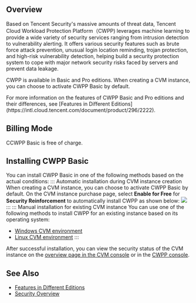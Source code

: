 ## Overview
Based on Tencent Security's massive amounts of threat data, Tencent Cloud Workload Protection Platform（CWPP) leverages machine learning to provide a wide variety of security services ranging from intrusion detection to vulnerability alerting. It offers various security features such as brute force attack prevention, unusual login location reminding, trojan protection, and high-risk vulnerability detection, helping build a security protection system to cope with major network security risks faced by servers and prevent data leakage.

CWPP is available in Basic and Pro editions. When creating a CVM instance, you can choose to activate CWPP Basic by default.


<dx-alert infotype="explain" title="">
For more information on the features of CWPP Basic and Pro editions and their differences, see [Features in Different Editions](https://intl.cloud.tencent.com/document/product/296/2222).
</dx-alert>



## Billing Mode
CCWPP Basic is free of charge. 


## Installing CWPP Basic
You can install CWPP Basic in one of the following methods based on the actual conditions:
<dx-tabs>
::: Automatic installation during CVM instance creation
When creating a CVM instance, you can choose to activate CWPP Basic by default. On the CVM instance purchase page, select **Enable for Free** for **Security Reinforcement** to automatically install CWPP as shown below:
![](https://qcloudimg.tencent-cloud.cn/raw/0fdf0fddce3b59f80bdd337c1cf74e86.png)
:::
::: Manual installation for existing CVM instance
You can use one of the following methods to install CWPP for an existing instance based on its operating system:
- [Windows CVM environment](https://intl.cloud.tencent.com/document/product/296/12236)
- [Linux CVM environment](https://intl.cloud.tencent.com/document/product/296/12236)
:::
</dx-tabs>

After successful installation, you can view the security status of the CVM instance on the [overview page in the CVM console](https://console.cloud.tencent.com/cvm/overview) or in the [CWPP console](https://console.cloud.tencent.com/CWPP).


## See Also
- [Features in Different Editions](https://intl.cloud.tencent.com/document/product/296/2222)
- [Security Overview](https://intl.cloud.tencent.com/document/product/296/35234)
